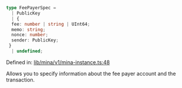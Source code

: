 ```ts
type FeePayerSpec = 
  | PublicKey
  | {
  fee: number | string | UInt64;
  memo: string;
  nonce: number;
  sender: PublicKey;
 }
  | undefined;
```

Defined in: [lib/mina/v1/mina-instance.ts:48](https://github.com/o1-labs/o1js/blob/89b7d1522af805d6d4c45a96d7a9cbc29a457aec/src/lib/mina/v1/mina-instance.ts#L48)

Allows you to specify information about the fee payer account and the transaction.
